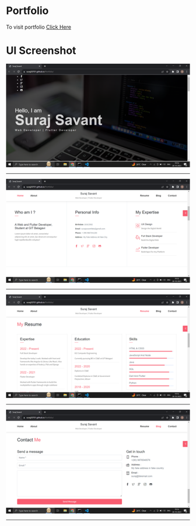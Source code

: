 # Portfolio
To visit portfolio <a href="https://suraj20701.github.io/Portfolio">Click Here</a>

# UI Screenshot
<img src="./assets/UI/home.png">
<hr/>
<img src="./assets/UI/about.png">
<hr/>
<img src="./assets/UI/resume.png">
<hr/>
<img src="./assets/UI/contact.png">
<hr/>
